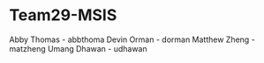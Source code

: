 # Team29-MSIS
Abby Thomas - abbthoma
Devin Orman - dorman
Matthew Zheng - matzheng
 Umang Dhawan - udhawan
